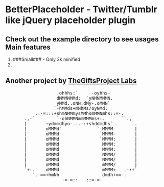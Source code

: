 BetterPlaceholder - Twitter/Tumblr like jQuery placeholder plugin
=================================================================
Check out the example directory to see usages
Main features
--------------
1. ###Small### - Only 3k minified
2. 

Another project by [TheGiftsProject Labs](http://labs.giftsproject.com])
-----------------------------------------------------------------
<pre>
                   .ohhhs:`     -oyhhs-
                   dMMMNMMd:  `yNMNMMMN.
                   yMMd..oNN.dMy-.oMMN`
                  `-hMMds+mNhMs/oyNMd:
           ..-=:::+shmNMMmysMMhsmMMNmhs::=-.
       .,-`        `-ohNMMNmmMMMms+:.      ``.,
       |       :ydmmdhyo-...-:+shddmdhs`       `.
       |       oMMMd`             `-MMMM-       |
       |       oMMMd               `MMMM-       |
       |       oMMMd               `MMMM:       |
       |       oMMMd                MMMM:       |
       |       oMMMd                MMMM:       |
       |       oMMMd                NMMM/       |
       |       oMMMd                NMMM/       |
       |       oMMMd                mMMM/       |
       `+:.    oMMMd                mMMM+   .-:+`
          `.-==+hmNh                dmdh+==-.
                     -=-=::___::=-=-
</pre>
